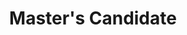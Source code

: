 ---
active: false
kerberos: jsmcgrew
name: Jim McGrew
position: Master
title: Master's Candidate
---